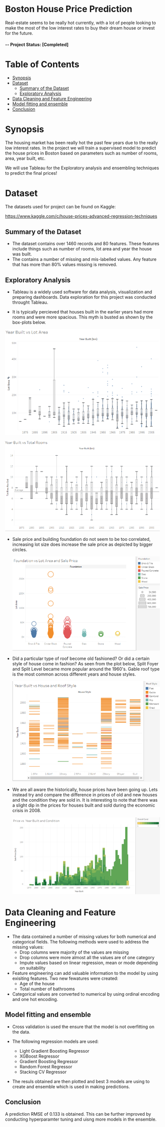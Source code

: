 # Boston House Price Prediction <!-- omit in toc -->

Real-estate seems to be really hot currently, with a lot of people looking to make the most of the low interest rates to buy their dream house or invest for the future. 

#### -- Project Status: [Completed]

# Table of Contents <!-- omit in toc -->

- [Synopsis](#synopsis)
- [Dataset](#dataset)
  - [Summary of the Dataset](#summary-of-the-dataset)
  - [Exploratory Analysis](#eda)
- [Data Cleaning and Feature Engineering](#cleaning)
- [Model fitting and ensemble](#ensemble)
- [Conclusion](#conclusion)

# Synopsis <a name="synopsis"></a>

The housing market has been really hot the past few years due to the really low interest rates. In the project we will train a supervised model to predict the house prices in Boston based on parameters such as number of rooms, area, year built, etc. 

We will use Tableau for the Exploratory analysis and ensembling techniques to predict the final prices!

# Dataset <a name="dataset"></a>

The datasets used for project can be found on Kaggle: 

https://www.kaggle.com/c/house-prices-advanced-regression-techniques

## Summary of the Dataset <a name="summary-of-the-dataset"></a>

 - The dataset contains over 1460 records and 80 features. These features include things such as number of rooms, lot area and year the house was built.
 - The contains a number of missing and mis-labelled values. Any feature that has more than 80% values missing is removed. 

## Exploratory Analysis <a name="eda"></a>

 - Tableau is a widely used software for data analysis, visualization and preparing dashboards. Data exploration for this project was conducted throught Tableau.
 
 - It is typically percieved that houses built in the earlier years had more rooms and were more spacious. This myth is busted as shown by the box-plots below.

  ![Area](images/Year_built_vs_area.PNG)
  
  ![Rooms](images/Year_built_vs_rooms.PNG)
  
- Sale price and building foundation do not seem to be too correlated, increasing lot size does increase the sale price as depicted by bigger circles. 

  ![Foundation](images/foundation_price_area.PNG)

- Did a particular type of roof become old fashioned? Or did a certain style of house come in fashion? As seen from the plot below, Split Foyer and Split Level became more popular around the 1960's. Gable roof type is the most common across different years and house styles.

  ![Roof Style](images/Year_built_vs_house_roof.PNG)

- We are all aware the historically, house prices have been going up. Lets instead try and compare the difference in prices of old and new houses and the condition they are sold in. It is interesting to note that there was a slight dip in the prices for houses built and sold during the economic crisis in 2008.

  ![Roof Style](images/Price_vs_year_condition.PNG)
  
# Data Cleaning and Feature Engineering <a name="cleaning"></a>

- The data contained a number of missing values for both numerical and categorical fields. The following methods were used to address the missing values:
  - Drop columns were majority of the values are missing
  - Drop columns were more almost all the values are of one category
  - Impute values based on linear regression, mean or mode depending on suitability 
- Feature engineering can add valuable information to the model by using exisiting features. Two new fewatures were created:
  - Age of the house
  - Total number of bathrooms
 - Categorical values are converted to numerical by using ordinal encoding and one hot encoding.    

## Model fitting and ensemble <a name="ensemble"></a>
- Cross validation is used the ensure that the model is not overfitting on the data.
- The following regression models are used:
  - Light Gradient Boosting Regressor
  - XGBoost Regressor
  - Gradient Boosting Regressor
  - Random Forest Regressor
  - Stacking CV Regressor

- The resuls obtained are then plotted and best 3 models are using to create and ensemble which is used in making predictions.

## Conclusion <a name="conclusion"></a>

A prediction RMSE of 0.133 is obtained. This can be further improved by conducting hyperparamter tuning and uisng more models in the ensemble. 


